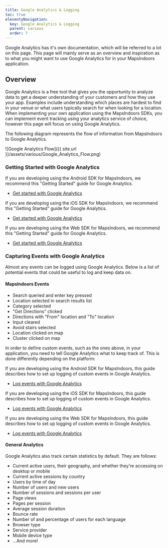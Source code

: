 ```yaml
---
title: Google Analytics & Logging
toc: true
eleventyNavigation:
  key: Google Analytics & Logging
  parent: various
  order: 7
---
```


Google Analytics has it's own documentation, which will be referred to a lot on this page. This page will mainly serve as an overview and inspiration as to what you might want to use Google Analytics for in your MapsIndoors application.

## Overview

Google Analytics is a free tool that gives you the opportunity to analyze data to get a deeper understanding of your customers and how they use your app. Examples include understanding which places are hardest to find in your venue or what users typically search for when looking for a location. When implementing your own application using the MapsIndoors SDKs, you can implement event tracking using your analytics service of choice, however this page will focus on using Google Analytics.

The following diagram represents the flow of information from MapsIndoors to Google Analytics.

![Google Analytics Flow]({{ site.url }}/assets/various/Google_Analytics_Flow.png)

### Getting Started with Google Analytics

<mi-tabs>
<mi-tab label="Android" tab-for="android"></mi-tab>
<mi-tab label="iOS" tab-for="ios"></mi-tab>
<mi-tab label="Web" tab-for="web"></mi-tab>
<mi-tab-panel id="android">

If you are developing using the Android SDK for MapsIndoors, we recommend this "Getting Started" guide for Google Analytics.
* [Get started with Google Analytics](https://firebase.google.com/docs/analytics/get-started?technology=android&platform=android#java)

</mi-tab-panel>
<mi-tab-panel id="ios">

If you are developing using the iOS SDK for MapsIndoors, we recommend this "Getting Started" guide for Google Analytics.
* [Get started with Google Analytics](https://firebase.google.com/docs/analytics/get-started?technology=android&platform=ios#swift)

</mi-tab-panel>
<mi-tab-panel id="web">

If you are developing using the Web SDK for MapsIndoors, we recommend this "Getting Started" guide for Google Analytics.
* [Get started with Google Analytics](https://firebase.google.com/docs/analytics/get-started?technology=android&platform=web#web-version-9)

</mi-tab-panel>
</mi-tabs>

### Capturing Events with Google Analytics

Almost any events can be logged using Google Analytics. Below is a list of potential events that could be useful to log and keep data on.

#### MapsIndoors Events

* Search queried and enter key pressed
* Location selected in search results list
* Category selected
* "Get Directions" clicked
* Directions with "From" location and "To" location
* Input cleared
* Avoid stairs selected
* Location clicked on map
* Cluster clicked on map

In order to define custom events, such as the ones above, in your application, you need to tell Google Analytics what to keep track of. This is done differently depending on the platform:

<mi-tabs>
<mi-tab label="Android" tab-for="android"></mi-tab>
<mi-tab label="iOS" tab-for="ios"></mi-tab>
<mi-tab label="Web" tab-for="web"></mi-tab>
<mi-tab-panel id="android">

If you are developing using the Android SDK for MapsIndoors, this guide describes how to set up logging of custom events in Google Analytics.
* [Log events with Google Analytics](https://firebase.google.com/docs/analytics/events?platform=android#java)

</mi-tab-panel>
<mi-tab-panel id="ios">

If you are developing using the iOS SDK for MapsIndoors, this guide describes how to set up logging of custom events in Google Analytics.
* [Log events with Google Analytics](https://firebase.google.com/docs/analytics/events?platform=ios#swift)

</mi-tab-panel>
<mi-tab-panel id="web">

If you are developing using the Web SDK for MapsIndoors, this guide describes how to set up logging of custom events in Google Analytics.
* [Log events with Google Analytics](https://firebase.google.com/docs/analytics/events?platform=web#web-version-9)

</mi-tab-panel>
</mi-tabs>

#### General Analytics

Google Analytics also track certain statistics by default. They are follows:

* Current active users, their geography, and whether they're accessing on desktop or mobile
* Current active sessions by country
* Users by time of day
* Number of users and new users
* Number of sessions and sessions per user
* Page views
* Pages per session
* Average session duration
* Bounce rate
* Number of and percentage of users for each language
* Browser type
* Service provider
* Mobile device type
* ...And more!
